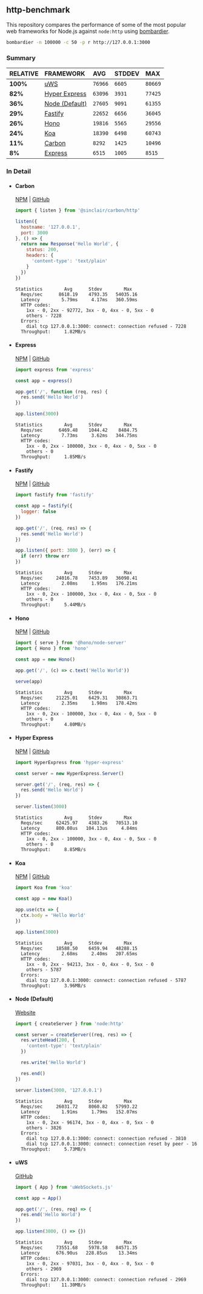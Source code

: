 ## http-benchmark

This repository compares the performance of some of the most popular web frameworks for Node.js against `node:http` using [bombardier](https://github.com/codesenberg/bombardier).

```bash
bombardier -n 100000 -c 50 -p r http://127.0.0.1:3000
```

### Summary

| RELATIVE | FRAMEWORK | AVG | STDDEV | MAX |
| :--- | :--- | :--- | :--- | :--- |
| **100%** | [uWS](#uws) | `76966` | `6605` | `80669` |
| **82%** | [Hyper Express](#hyper-express) | `63096` | `3931` | `77425` |
| **36%** | [Node (Default)](#node-default) | `27605` | `9091` | `61355` |
| **29%** | [Fastify](#fastify) | `22652` | `6656` | `36045` |
| **26%** | [Hono](#hono) | `19816` | `5565` | `29556` |
| **24%** | [Koa](#koa) | `18390` | `6498` | `60743` |
| **11%** | [Carbon](#carbon) | `8292` | `1425` | `10496` |
| **8%** | [Express](#express) | `6515` | `1005` | `8515` |


### In Detail

- #### Carbon
  [NPM](https://npmjs.com/@sinclair/carbon) | [GitHub](https://github.com/sinclairzx81/carbon)
  ```js
  import { listen } from '@sinclair/carbon/http'

  listen({
    hostname: '127.0.0.1',
    port: 3000
  }, () => {
    return new Response('Hello World', {
      status: 200,
      headers: {
        'content-type': 'text/plain'
      }
    })
  })
  ```

  ```
  Statistics        Avg      Stdev        Max
    Reqs/sec      8618.19    4793.35   54035.16
    Latency        5.79ms     4.17ms   360.59ms
    HTTP codes:
      1xx - 0, 2xx - 92772, 3xx - 0, 4xx - 0, 5xx - 0
      others - 7228
    Errors:
      dial tcp 127.0.0.1:3000: connect: connection refused - 7228
    Throughput:     1.82MB/s
  ```

- #### Express
  [NPM](https://npmjs.com/express) | [GitHub](https://github.com/expressjs/express)
  ```js
  import express from 'express'

  const app = express()

  app.get('/', function (req, res) {
    res.send('Hello World')
  })

  app.listen(3000)
  ```

  ```
  Statistics        Avg      Stdev        Max
    Reqs/sec      6469.48    1044.42    8484.75
    Latency        7.73ms     3.62ms   344.75ms
    HTTP codes:
      1xx - 0, 2xx - 100000, 3xx - 0, 4xx - 0, 5xx - 0
      others - 0
    Throughput:     1.85MB/s
  ```

- #### Fastify
  [NPM](https://npmjs.com/fastify) | [GitHub](https://github.com/fastify/fastify)
  ```js
  import fastify from 'fastify'

  const app = fastify({
    logger: false
  })

  app.get('/', (req, res) => {
    res.send('Hello World')
  })

  app.listen({ port: 3000 }, (err) => {
    if (err) throw err
  })
  ```

  ```
  Statistics        Avg      Stdev        Max
    Reqs/sec     24016.78    7453.89   36098.41
    Latency        2.08ms     1.95ms   176.21ms
    HTTP codes:
      1xx - 0, 2xx - 100000, 3xx - 0, 4xx - 0, 5xx - 0
      others - 0
    Throughput:     5.44MB/s
  ```

- #### Hono
  [NPM](https://npmjs.com/hono) | [GitHub](https://github.com/honojs/hono)
  ```js
  import { serve } from '@hono/node-server'
  import { Hono } from 'hono'

  const app = new Hono()

  app.get('/', (c) => c.text('Hello World'))

  serve(app)
  ```

  ```
  Statistics        Avg      Stdev        Max
    Reqs/sec     21225.01    6429.31   30863.71
    Latency        2.35ms     1.98ms   178.42ms
    HTTP codes:
      1xx - 0, 2xx - 100000, 3xx - 0, 4xx - 0, 5xx - 0
      others - 0
    Throughput:     4.80MB/s
  ```

- #### Hyper Express
  [NPM](https://npmjs.com/hyper-express) | [GitHub](https://github.com/kartikk221/hyper-express)
  ```js
  import HyperExpress from 'hyper-express'

  const server = new HyperExpress.Server()

  server.get('/', (req, res) => {
    res.send('Hello World')
  })

  server.listen(3000)
  ```

  ```
  Statistics        Avg      Stdev        Max
    Reqs/sec     62425.97    4383.26   70513.10
    Latency      800.08us   104.13us     4.84ms
    HTTP codes:
      1xx - 0, 2xx - 100000, 3xx - 0, 4xx - 0, 5xx - 0
      others - 0
    Throughput:     8.85MB/s
  ```

- #### Koa
  [NPM](https://npmjs.com/koa) | [GitHub](https://github.com/koajs/koa)
  ```js
  import Koa from 'koa'

  const app = new Koa()

  app.use(ctx => {
    ctx.body = 'Hello World'
  })

  app.listen(3000)
  ```

  ```
  Statistics        Avg      Stdev        Max
    Reqs/sec     18588.50    6459.94   48288.15
    Latency        2.68ms     2.40ms   207.65ms
    HTTP codes:
      1xx - 0, 2xx - 94213, 3xx - 0, 4xx - 0, 5xx - 0
      others - 5787
    Errors:
      dial tcp 127.0.0.1:3000: connect: connection refused - 5787
    Throughput:     3.96MB/s
  ```

- #### Node (Default)
  [Website](https://nodejs.org/api/http.html)
  ```js
  import { createServer } from 'node:http'

  const server = createServer((req, res) => {
    res.writeHead(200, {
      'content-type': 'text/plain'
    })

    res.write('Hello World')

    res.end()
  })

  server.listen(3000, '127.0.0.1')
  ```

  ```
  Statistics        Avg      Stdev        Max
    Reqs/sec     26031.72    8060.82   57993.22
    Latency        1.91ms     1.79ms   152.07ms
    HTTP codes:
      1xx - 0, 2xx - 96174, 3xx - 0, 4xx - 0, 5xx - 0
      others - 3826
    Errors:
      dial tcp 127.0.0.1:3000: connect: connection refused - 3810
      dial tcp 127.0.0.1:3000: connect: connection reset by peer - 16
    Throughput:     5.73MB/s
  ```

- #### uWS
  [GitHub](https://github.com/uNetworking/uWebSockets.js)
  ```js
  import { App } from 'uWebSockets.js'

  const app = App()

  app.get('/', (res, req) => {
    res.end('Hello World')
  })

  app.listen(3000, () => {})
  ```

  ```
  Statistics        Avg      Stdev        Max
    Reqs/sec     73551.68    5978.58   84571.35
    Latency      676.90us   228.85us    13.34ms
    HTTP codes:
      1xx - 0, 2xx - 97031, 3xx - 0, 4xx - 0, 5xx - 0
      others - 2969
    Errors:
      dial tcp 127.0.0.1:3000: connect: connection refused - 2969
    Throughput:    11.30MB/s
  ```



